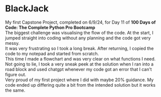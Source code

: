 # BlackJack #
My first Capstone Project, completed on 6/9/24, for Day 11 of <b>100 Days of Code: The Complete Python Pro Bootcamp</b><br>
The biggest challenge was visualising the flow of the code. At the start, I jumped straight into coding without any planning and the code got very messy.<br>
It was very frustrating so I took a long break. After returning, I copied the code to my notepad and started from scratch.<br>
This time I made a flowchart and was very clear on what functions I need.<br>
Not going to lie, I took a very sneak peek at the solution when I ran into a road block and used chatgpt whenever my code got an error that I can't figure out.<br>
Very proud of my first project where I did with maybe 20% guidance.  My code ended up differing quite a bit from the intended solution but it works the same.<br>
